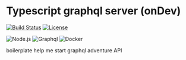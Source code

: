 # Typescript graphql server (onDev)
[![Build Status](https://badgen.net/travis/pablocarreraest/typescript-graphql-server)](https://travis-ci.org/pablocarreraest/typescript-graphql-server) [![License](https://badgen.net/badge/license/MIT/blue)](https://github.com/pablocarreraest/typescript-graphql-server/blob/master/LICENSE) 

![Node.js](https://badgen.net/badge/Node/latest?color=green) ![Graphql](https://badgen.net/badge//graphql?icon=graphql&color=purple) ![Docker](https://badgen.net/badge//docker?icon=docker)

boilerplate help me start graphql adventure API
